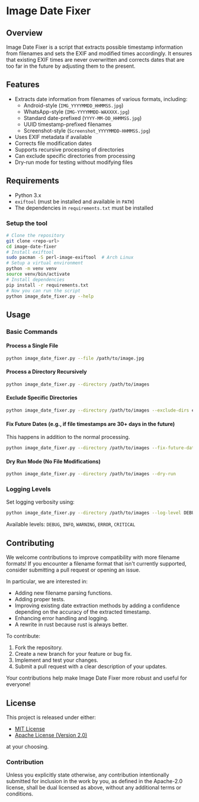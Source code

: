 # Image Date Fixer

## Overview

Image Date Fixer is a script that extracts possible timestamp information from filenames and sets the EXIF and modified times accordingly. It ensures that existing EXIF times are never overwritten and corrects dates that are too far in the future by adjusting them to the present.

## Features

- Extracts date information from filenames of various formats, including:
  - Android-style (`IMG_YYYYMMDD_HHMMSS.jpg`)
  - WhatsApp-style (`IMG-YYYYMMDD-WAXXXX.jpg`)
  - Standard date-prefixed (`YYYY-MM-DD_HHMMSS.jpg`)
  - UUID timestamp-prefixed filenames
  - Screenshot-style (`Screenshot_YYYYMMDD-HHMMSS.jpg`)
- Uses EXIF metadata if available
- Corrects file modification dates
- Supports recursive processing of directories
- Can exclude specific directories from processing
- Dry-run mode for testing without modifying files

## Requirements

- Python 3.x
- `exiftool` (must be installed and available in `PATH`)
- The dependencies in `requirements.txt` must be installed

### Setup the tool

```sh
# Clone the repository
git clone <repo-url>
cd image-date-fixer
# Install exiftool
sudo pacman -S perl-image-exiftool  # Arch Linux
# Setup a virtual environment
python -m venv venv
source venv/bin/activate
# Install dependencies
pip install -r requirements.txt
# Now you can run the script
python image_date_fixer.py --help
```

## Usage

### Basic Commands

#### Process a Single File

```sh
python image_date_fixer.py --file /path/to/image.jpg
```

#### Process a Directory Recursively

```sh
python image_date_fixer.py --directory /path/to/images
```

#### Exclude Specific Directories

```sh
python image_date_fixer.py --directory /path/to/images --exclude-dirs exclude_folder1 exclude_folder2
```

#### Fix Future Dates (e.g., if file timestamps are 30+ days in the future)

This happens in addition to the normal processing.

```sh
python image_date_fixer.py --directory /path/to/images --fix-future-dates 30
```

#### Dry Run Mode (No File Modifications)

```sh
python image_date_fixer.py --directory /path/to/images --dry-run
```

### Logging Levels

Set logging verbosity using:

```sh
python image_date_fixer.py --directory /path/to/images --log-level DEBUG
```

Available levels: `DEBUG`, `INFO`, `WARNING`, `ERROR`, `CRITICAL`

## Contributing

We welcome contributions to improve compatibility with more filename formats!
If you encounter a filename format that isn't currently supported, consider submitting a pull request or opening an issue.

In particular, we are interested in:

- Adding new filename parsing functions.
- Adding proper tests.
- Improving existing date extraction methods by adding a confidence depending on the accuracy of the extracted timestamp.
- Enhancing error handling and logging.
- A rewrite in rust because rust is always better.

To contribute:
1. Fork the repository.
2. Create a new branch for your feature or bug fix.
3. Implement and test your changes.
4. Submit a pull request with a clear description of your updates.

Your contributions help make Image Date Fixer more robust and useful for everyone!

## License

This project is released under either:

- [MIT License](https://github.com/ink-feather-org/cargo-manifest-proc-macros-rs/blob/main/LICENSE-MIT)
- [Apache License (Version 2.0)](https://github.com/ink-feather-org/cargo-manifest-proc-macros-rs/blob/main/LICENSE-APACHE)

at your choosing.

### Contribution

Unless you explicitly state otherwise, any contribution intentionally
submitted for inclusion in the work by you, as defined in the Apache-2.0
license, shall be dual licensed as above, without any additional terms or
conditions.
